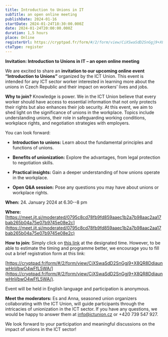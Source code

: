```yaml
---
title: Introduction to Unions in IT
subTitle: an open online meeting
publishDate: 2024-01-16
startDate: 2024-01-24T18:30:00.000Z
date: 2024-01-24T20:00:00.000Z
duration: 1,5 hours
place: Online
registerUrl: https://cryptpad.fr/form/#/2/form/view/CiXSwaSdD2SnGgj9+X8QR8DdiaunwHnVbwO4wFfL5WA/
ctaType: register
---
```

**Invitation: Introduction to Unions in IT – an open online meeting**

We are excited to share an **invitation to our upcoming online event “Introduction to Unions”** organized by the ICT Union. This event is intended for any ICT sector worker interested in learning more about the unions in Czech Republic and their impact on workers’ lives and jobs. 

**Why to join?** Knowledge is power. We in the ICT Union believe that every worker should have access to essential information that not only protects their rights but also enhances their job security. At this event, we aim to shed light on the significance of unions in the workplace. Topics include understanding unions, their role in safeguarding working conditions, workplace rights, and negotiation strategies with employers.  

You can look forward: 

*   **Introduction to unions:** Learn about the fundamental principles and functions of unions. 
    
*   **Benefits of unionization:** Explore the advantages, from legal protection to negotiation skills.   
    
*   **Practical insights:** Gain a deeper understanding of how unions operate in the workplace. 
    
*   **Open Q&A session:** Pose any questions you may have about unions or workplace rights. 
    

**When:** 24. January 2024 at 6.30--8 pm 

**Where:** [https://meet.jit.si/moderated/0795c8cd78fb9fd859aaec1b2a7b98aac2aa17bab265b04a75e07b9745e08e2c](https://meet.jit.si/moderated/0795c8cd78fb9fd859aaec1b2a7b98aac2aa17bab265b04a75e07b9745e08e2c)  

**How to join:** Simply click on [this link](https://meet.jit.si/moderated/0795c8cd78fb9fd859aaec1b2a7b98aac2aa17bab265b04a75e07b9745e08e2c) at the designated time. However, to be able to estimate the timing and programme better, we encourage you to fill out a brief registration form at this link: 

[https://cryptpad.fr/form/#/2/form/view/CiXSwaSdD2SnGgj9+X8QR8DdiaunwHnVbwO4wFfL5WA/](https://cryptpad.fr/form/#/2/form/view/CiXSwaSdD2SnGgj9+X8QR8DdiaunwHnVbwO4wFfL5WA/).  

Event will be held in English language and participation is anonymous.  

**Meet the moderators:** Es and Anna, seasoned union organizers collaborating with the ICT Union, will guide participants through the intricacies of unionization in the ICT sector. If you have any questions, we would be happy to answer them at [info@ictunion.cz](mailto:info@ictunion.cz) or +420 739 547 927. 

We look forward to your participation and meaningful discussions on the impact of unions in the ICT sector! 
